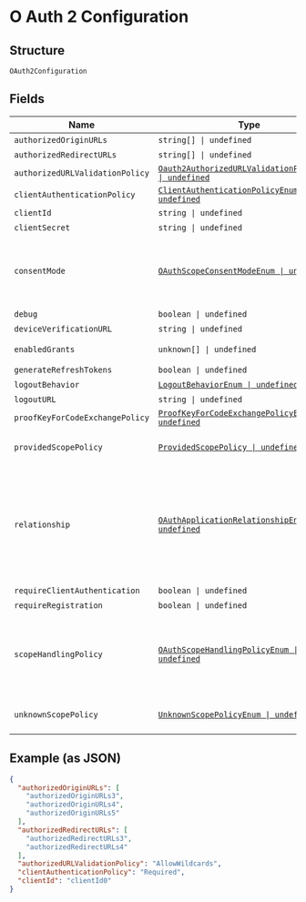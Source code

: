 
# O Auth 2 Configuration

## Structure

`OAuth2Configuration`

## Fields

| Name | Type | Tags | Description |
|  --- | --- | --- | --- |
| `authorizedOriginURLs` | `string[] \| undefined` | Optional | - |
| `authorizedRedirectURLs` | `string[] \| undefined` | Optional | - |
| `authorizedURLValidationPolicy` | [`Oauth2AuthorizedURLValidationPolicyEnum \| undefined`](../../doc/models/oauth-2-authorized-url-validation-policy-enum.md) | Optional | - |
| `clientAuthenticationPolicy` | [`ClientAuthenticationPolicyEnum \| undefined`](../../doc/models/client-authentication-policy-enum.md) | Optional | - |
| `clientId` | `string \| undefined` | Optional | - |
| `clientSecret` | `string \| undefined` | Optional | - |
| `consentMode` | [`OAuthScopeConsentModeEnum \| undefined`](../../doc/models/o-auth-scope-consent-mode-enum.md) | Optional | Controls the policy for requesting user permission to grant access to requested scopes during an OAuth workflow  for a third-party application. |
| `debug` | `boolean \| undefined` | Optional | - |
| `deviceVerificationURL` | `string \| undefined` | Optional | - |
| `enabledGrants` | `unknown[] \| undefined` | Optional | **Constraints**: *Unique Items Required* |
| `generateRefreshTokens` | `boolean \| undefined` | Optional | - |
| `logoutBehavior` | [`LogoutBehaviorEnum \| undefined`](../../doc/models/logout-behavior-enum.md) | Optional | - |
| `logoutURL` | `string \| undefined` | Optional | - |
| `proofKeyForCodeExchangePolicy` | [`ProofKeyForCodeExchangePolicyEnum \| undefined`](../../doc/models/proof-key-for-code-exchange-policy-enum.md) | Optional | - |
| `providedScopePolicy` | [`ProvidedScopePolicy \| undefined`](../../doc/models/provided-scope-policy.md) | Optional | The handling policy for scopes provided by FusionAuth |
| `relationship` | [`OAuthApplicationRelationshipEnum \| undefined`](../../doc/models/o-auth-application-relationship-enum.md) | Optional | The application's relationship to the authorization server. First-party applications will be granted implicit permission for requested scopes.  Third-party applications will use the {@link OAuthScopeConsentMode} policy. |
| `requireClientAuthentication` | `boolean \| undefined` | Optional | - |
| `requireRegistration` | `boolean \| undefined` | Optional | - |
| `scopeHandlingPolicy` | [`OAuthScopeHandlingPolicyEnum \| undefined`](../../doc/models/o-auth-scope-handling-policy-enum.md) | Optional | Controls the policy for whether OAuth workflows will more strictly adhere to the OAuth and OIDC specification  or run in backwards compatibility mode. |
| `unknownScopePolicy` | [`UnknownScopePolicyEnum \| undefined`](../../doc/models/unknown-scope-policy-enum.md) | Optional | Policy for handling unknown OAuth scopes in the request |

## Example (as JSON)

```json
{
  "authorizedOriginURLs": [
    "authorizedOriginURLs3",
    "authorizedOriginURLs4",
    "authorizedOriginURLs5"
  ],
  "authorizedRedirectURLs": [
    "authorizedRedirectURLs3",
    "authorizedRedirectURLs4"
  ],
  "authorizedURLValidationPolicy": "AllowWildcards",
  "clientAuthenticationPolicy": "Required",
  "clientId": "clientId0"
}
```


